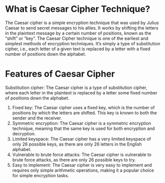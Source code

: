 # What is Caesar Cipher Technique?
The Caesar cipher is a simple encryption technique that was used by Julius Caesar to send secret messages to his allies. It works by shifting the letters in the plaintext message by a certain number of positions, known as the “shift” or “key”. The Caesar Cipher technique is one of the earliest and simplest methods of encryption techniques. It’s simply a type of substitution cipher, i.e., each letter of a given text is replaced by a letter with a fixed number of positions down the alphabet.

# Features of Caesar Cipher
Substitution cipher: The Caesar cipher is a type of substitution cipher, where each letter in the plaintext is replaced by a letter some fixed number of positions down the alphabet.
1) Fixed key: 
The Caesar cipher uses a fixed key, which is the number of positions by which the letters are shifted. This key is known to both the sender and the receiver.
2) Symmetric encryption: 
The Caesar cipher is a symmetric encryption technique, meaning that the same key is used for both encryption and decryption.
3) Limited keyspace: 
The Caesar cipher has a very limited keyspace of only 26 possible keys, as there are only 26 letters in the English alphabet.
4) Vulnerable to brute force attacks: 
The Caesar cipher is vulnerable to brute force attacks, as there are only 26 possible keys to try.
5) Easy to implement: 
The Caesar cipher is very easy to implement and requires only simple arithmetic operations, making it a popular choice for simple encryption tasks.
